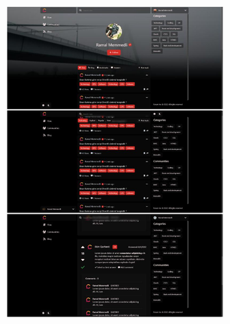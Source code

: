 ![alt text](https://github.com/ramal-memmedli/discussion-forum-back/blob/main/1719367971314.jpg?raw=true)
![alt text](https://github.com/ramal-memmedli/discussion-forum-back/blob/main/1719372213894.jpg?raw=true)
![alt text](https://github.com/ramal-memmedli/discussion-forum-back/blob/main/1719364205174.jpg?raw=true)
